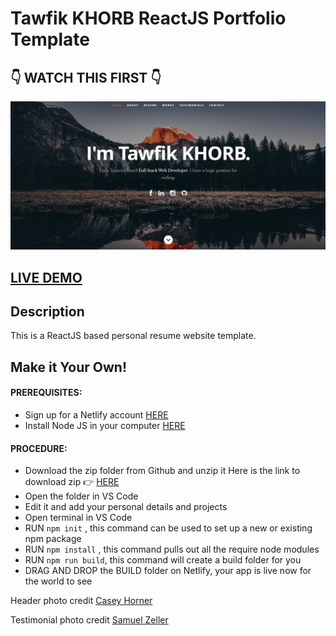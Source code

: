 # Tawfik KHORB ReactJS Portfolio Template      

## 👇 WATCH THIS FIRST 👇

![ReactJS Resume Website Template](resume-screenshot.png "ReactJS Resume Website Template")

## <a href="https://tawfikkhorb.netlify.app/">LIVE DEMO</a>

## Description
This is a ReactJS based personal resume website template.

## Make it Your Own!
#### PREREQUISITES:
- Sign up for a Netlify account <a href='https://www.netlify.com'>HERE</a>
- Install Node JS in your computer <a href='https://nodejs.org/en/'>HERE</a>
#### PROCEDURE:
- Download the zip folder from Github and unzip it
Here is the link to download zip 👉
<a href='https://github.com/Tekkh/react-personal-portfolio'>HERE</a>
- Open the folder in VS Code
- Edit it and add your personal details and projects
- Open terminal in VS Code
- RUN <code>npm init</code> , this command can be used to set up a new or existing npm package
- RUN <code>npm install</code> , this command pulls out all the require node modules
- RUN <code>npm run build</code>, this command will create a build folder for you
- DRAG AND DROP the BUILD folder on Netlify, your app is live now for the world to see

Header photo credit
<a href="https://unsplash.com/@mischievous_penguins?utm_medium=referral&amp;utm_campaign=photographer-credit&amp;utm_content=creditBadge">Casey Horner</a>

Testimonial photo credit
<a href="https://unsplash.com/@samuelzeller?utm_medium=referral&amp;utm_campaign=photographxer-credit&amp;utm_content=creditBadge">Samuel Zeller</a>

